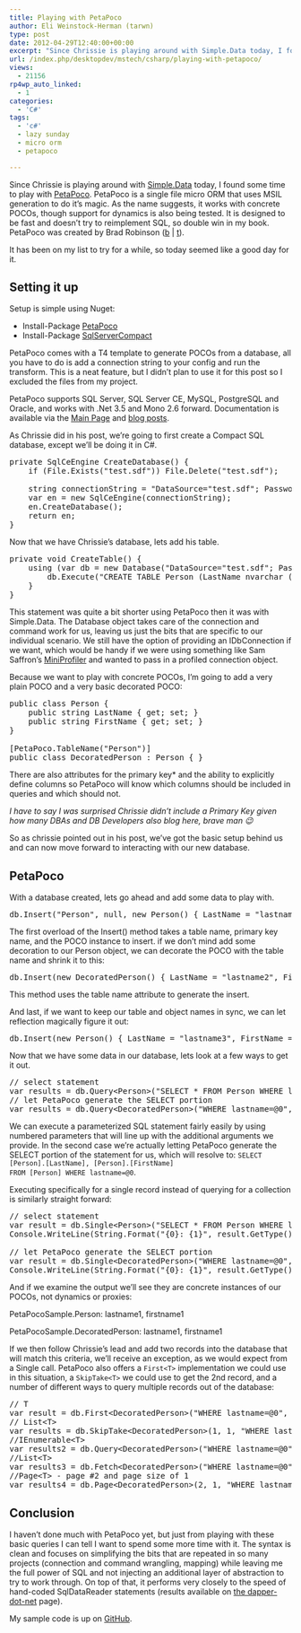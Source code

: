 ```yaml
---
title: Playing with PetaPoco
author: Eli Weinstock-Herman (tarwn)
type: post
date: 2012-04-29T12:40:00+00:00
excerpt: "Since Chrissie is playing around with Simple.Data today, I found some time to play with PetaPoco. PetaPoco is a single file micro ORM that uses MSIL generation to do it's magic. As the name suggests, it works with concrete POCOs, though support for dyna&hellip;"
url: /index.php/desktopdev/mstech/csharp/playing-with-petapoco/
views:
  - 21156
rp4wp_auto_linked:
  - 1
categories:
  - 'C#'
tags:
  - 'c#'
  - lazy sunday
  - micro orm
  - petapoco

---
```

Since Chrissie is playing around with [Simple.Data][1] today, I found some time to play with [PetaPoco][2]. PetaPoco is a single file micro ORM that uses MSIL generation to do it&#8217;s magic. As the name suggests, it works with concrete POCOs, though support for dynamics is also being tested. It is designed to be fast and doesn&#8217;t try to reimplement SQL, so double win in my book. PetaPoco was created by Brad Robinson ([b][3] | [t][4]).

It has been on my list to try for a while, so today seemed like a good day for it.

## Setting it up

Setup is simple using Nuget:

  * Install-Package [PetaPoco][5]
  * Install-Package [SqlServerCompact][6]

PetaPoco comes with a T4 template to generate POCOs from a database, all you have to do is add a connection string to your config and run the transform. This is a neat feature, but I didn&#8217;t plan to use it for this post so I excluded the files from my project.

PetaPoco supports SQL Server, SQL Server CE, MySQL, PostgreSQL and Oracle, and works with .Net 3.5 and Mono 2.6 forward. Documentation is available via the [Main Page][7] and [blog posts][8].

As Chrissie did in his post, we&#8217;re going to first create a Compact SQL database, except we&#8217;ll be doing it in C#.

<pre>private SqlCeEngine CreateDatabase() {
	if (File.Exists("test.sdf")) File.Delete("test.sdf");

	string connectionString = "DataSource="test.sdf"; Password="chrissiespassword"";
	var en = new SqlCeEngine(connectionString);
	en.CreateDatabase();
	return en;
}</pre>

Now that we have Chrissie&#8217;s database, lets add his table.

<pre>private void CreateTable() {
	using (var db = new Database("DataSource="test.sdf"; Password="chrissiespassword"", "System.Data.SqlServerCe.4.0")) {
		db.Execute("CREATE TABLE Person (LastName nvarchar (40) NOT NULL, FirstName nvarchar (40))");
	}
}</pre>

This statement was quite a bit shorter using PetaPoco then it was with Simple.Data. The Database object takes care of the connection and command work for us, leaving us just the bits that are specific to our individual scenario. We still have the option of providing an IDbConnection if we want, which would be handy if we were using something like Sam Saffron&#8217;s [MiniProfiler][9] and wanted to pass in a profiled connection object.

Because we want to play with concrete POCOs, I&#8217;m going to add a very plain POCO and a very basic decorated POCO:

<pre>public class Person {
	public string LastName { get; set; }
	public string FirstName { get; set; }
}

[PetaPoco.TableName("Person")]
public class DecoratedPerson : Person { }</pre>

There are also attributes for the primary key* and the ability to explicitly define columns so PetaPoco will know which columns should be included in queries and which should not.

_I have to say I was surprised Chrissie didn&#8217;t include a Primary Key given how many DBAs and DB Developers also blog here, brave man 😉_

So as chrissie pointed out in his post, we&#8217;ve got the basic setup behind us and can now move forward to interacting with our new database.

## PetaPoco

With a database created, lets go ahead and add some data to play with.

<pre>db.Insert("Person", null, new Person() { LastName = "lastname1", FirstName = "firstname1" });</pre>

The first overload of the Insert() method takes a table name, primary key name, and the POCO instance to insert. if we don&#8217;t mind add some decoration to our Person object, we can decorate the POCO with the table name and shrink it to this:

<pre>db.Insert(new DecoratedPerson() { LastName = "lastname2", FirstName = "firstname2" });</pre>

This method uses the table name attribute to generate the insert.

And last, if we want to keep our table and object names in sync, we can let reflection magically figure it out:

<pre>db.Insert(new Person() { LastName = "lastname3", FirstName = "firstname3" });</pre>

Now that we have some data in our database, lets look at a few ways to get it out.

<pre>// select statement
var results = db.Query&lt;Person&gt;("SELECT * FROM Person WHERE lastname=@0", "lastname1");
// let PetaPoco generate the SELECT portion 
var results = db.Query&lt;DecoratedPerson&gt;("WHERE lastname=@0", "lastname1");</pre>

We can execute a parameterized SQL statement fairly easily by using numbered parameters that will line up with the additional arguments we provide. In the second case we&#8217;re actually letting PetaPoco generate the SELECT portion of the statement for us, which will resolve to: <code class="codespan">SELECT [Person].[LastName], [Person].[FirstName] FROM [Person] WHERE lastname=@0</code>.

Executing specifically for a single record instead of querying for a collection is similarly straight forward:

<pre>// select statement
var result = db.Single&lt;Person&gt;("SELECT * FROM Person WHERE lastname=@0", "lastname1");
Console.WriteLine(String.Format("{0}: {1}", result.GetType(), result));

// let PetaPoco generate the SELECT portion 
var result = db.Single&lt;DecoratedPerson&gt;("WHERE lastname=@0", "lastname1");
Console.WriteLine(String.Format("{0}: {1}", result.GetType(), result));</pre>

And if we examine the output we&#8217;ll see they are concrete instances of our POCOs, not dynamics or proxies:
  
<monospace>
  
PetaPocoSample.Person: lastname1, firstname1
  
PetaPocoSample.DecoratedPerson: lastname1, firstname1
  
</monospace>

If we then follow Chrissie&#8217;s lead and add two records into the database that will match this criteria, we&#8217;ll receive an exception, as we would expect from a Single call. PetaPoco also offers a <code class="codespan">First&lt;T&gt;</code> implementation we could use in this situation, a <code class="codespan">SkipTake&lt;T&gt;</code> we could use to get the 2nd record, and a number of different ways to query multiple records out of the database:

<pre>// T
var result = db.First&lt;DecoratedPerson&gt;("WHERE lastname=@0", "lastname1");
// List&lt;T&gt;
var results = db.SkipTake&lt;DecoratedPerson&gt;(1, 1, "WHERE lastname=@0", "lastname1");
//IEnumerable&lt;T&gt;
var results2 = db.Query&lt;DecoratedPerson&gt;("WHERE lastname=@0", "lastname1");
//List&lt;T&gt;
var results3 = db.Fetch&lt;DecoratedPerson&gt;("WHERE lastname=@0", "lastname1");
//Page&lt;T&gt; - page #2 and page size of 1
var results4 = db.Page&lt;DecoratedPerson&gt;(2, 1, "WHERE lastname=@0", "lastname1");</pre>

## Conclusion

I haven&#8217;t done much with PetaPoco yet, but just from playing with these basic queries I can tell I want to spend some more time with it. The syntax is clean and focuses on simplifying the bits that are repeated in so many projects (connection and command wrangling, mapping) while leaving me the full power of SQL and not injecting an additional layer of abstraction to try to work through. On top of that, it performs very closely to the speed of hand-coded SqlDataReader statements (results available on [the dapper-dot-net][10] page).

My sample code is up on [GitHub][11].

 [1]: /index.php/DesktopDev/MSTech/simple-data-and-vb-net "Read Chrissie's post"
 [2]: http://www.toptensoftware.com/petapoco/ "Main Site for PetaPoco"
 [3]: http://www.toptensoftware.com/blog/ "topten software blog"
 [4]: http://twitter.com/toptensoftware "TopTenSoftware on twitter"
 [5]: http://nuget.org/List/Packages/PetaPoco "PetaPoco on nuget"
 [6]: http://nuget.org/packages/SqlServerCompact "SqlServerCompact on nuget"
 [7]: http://www.toptensoftware.com/petapoco/ "PetaPoco main page"
 [8]: http://www.toptensoftware.com/Categories/PetaPoco "PetaPoco blog posts"
 [9]: http://miniprofiler.com/ "MiniProfiler"
 [10]: http://code.google.com/p/dapper-dot-net/#Performance_of_SELECT_mapping_over_500_iterations_-_POCO_seriali "dapper-dot-net"
 [11]: https://github.com/tarwn/PetaPocoSample "Sample code on github"